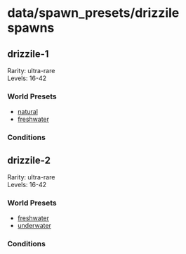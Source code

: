 # data/spawn_presets/drizzile spawns  
  
## drizzile-1  
Rarity: ultra-rare  
Levels: 16-42  
  
### World Presets  
* [natural](/data/world_presets/natural.md)  
* [freshwater](/data/world_presets/freshwater.md)  
  
### Conditions  
  
## drizzile-2  
Rarity: ultra-rare  
Levels: 16-42  
  
### World Presets  
* [freshwater](/data/world_presets/freshwater.md)  
* [underwater](/data/world_presets/underwater.md)  
  
### Conditions  
